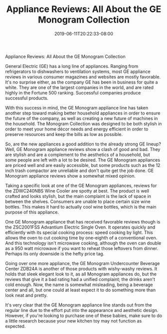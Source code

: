 ﻿---
title: "Appliance Reviews: All About the GE Monogram Collection"
date: 2019-06-11T20:22:33-08:00
description: "Monograms Tips for Web Success"
featured_image: "/images/Monograms.jpg"
tags: ["Monograms"]
---

Appliance Reviews: All About the GE Monogram Collection

General Electric (GE) has a long line of appliances. Ranging from refrigerators to dishwashers to ventilation systems, most GE appliance reviews in various consumer magazines and websites are mostly favorable. It's no surprise either, as the company GE has been in business for quite a white. They are one of the largest companies in the world, and are rated highly in the Fortune 500 ranking. Successful companies produce successful products.

With this success in mind, the GE Monogram appliance line has taken another step toward making better household appliances in order to ensure the future of the company, as well as creating a new future of machines in the household. The Monogram Collection was designed to be both stylish in order to meet your home décor needs and energy efficient in order to preserve resources and keep the bills as low as possible.

So, are the new appliances a good addition to the already strong GE lineup? Well, GE Monogram appliance reviews show a clash of good and bad. They are stylish and are a complement to the aesthetics of a household, but some people are left with a lot to be desired. The GE Monogram appliances are priced well and are easily accessible, but some products such as the 12 inch trash compactor are unreliable and don't quite get the job done. GE Monogram appliance reviews show a somewhat mixed opinion.

Taking a specific look at one of the GE Monogram appliances, reviews for the ZDWC240NBS Wine Cooler are spotty at best. The product is well crafted and looks stylish, but the main complaint is the lack of space in between the shelves. Consumers are unable to place certain size wine bottles. This makes it hard to actually cool wine bottles, which is the main purpose of this appliance.

One GE Monogram appliance that has received favorable reviews though is the ZSC2001FSS Advantium Electric Single Oven. It operates quickly and efficiently with its special cooking process: speed cooking by light. This allows the oven to cut cooking time by one-eighth of a conventional oven. And this technology isn't microwave cooking, although the oven can double as a 950 watt microwave if you want to reheat those leftovers from dinner. Perhaps its only downside is the hefty price tag.

Going over one more appliance, the GE Monogram Undercounter Beverage Center ZDB24A is another of those products with wishy-washy reviews. It holds that sleek elegant look to it, as all Monogram appliances do, but the reviews that give it a bad rating had a unified complaint; the drinks aren't cold enough. Now, the name is somewhat misleading, being a beverage center and all, but one could at least expect it to do something more than look neat and pretty.

It's very clear that the GE Monogram appliance line stands out from the regular line due to the effort put into the appearance and aesthetic design. However, if you're looking to purchase one of these babies, make sure to do a little research because your new kitchen toy may not function as expected.

